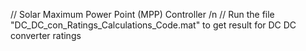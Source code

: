 // Solar Maximum Power Point (MPP) Controller /n
// Run the file  "DC_DC_con_Ratings_Calculations_Code.mat" to get result for DC DC converter ratings


